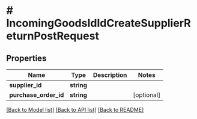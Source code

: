 # # IncomingGoodsIdIdCreateSupplierReturnPostRequest

## Properties

Name | Type | Description | Notes
------------ | ------------- | ------------- | -------------
**supplier_id** | **string** |  |
**purchase_order_id** | **string** |  | [optional]

[[Back to Model list]](../../README.md#models) [[Back to API list]](../../README.md#endpoints) [[Back to README]](../../README.md)
